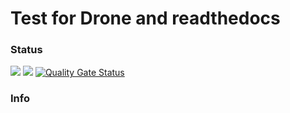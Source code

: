# Test for Drone and readthedocs

### Status
[<img src="https://readthedocs.org/projects/swedendemo/badge/">](https://swedendemo.readthedocs.io/en/latest/) [<img src="https://cloud.drone.io/api/badges/tlwt/Productive4SwedenDemo/status.svg">](https://cloud.drone.io/tlwt/Productive4SwedenDemo) [![Quality Gate Status](https://sonarcloud.io/api/project_badges/measure?project=tlwt%3AProductive4SwedenDemo&metric=alert_status)](https://sonarcloud.io/dashboard?id=tlwt%3AProductive4SwedenDemo)


### Info
